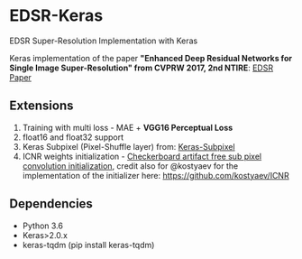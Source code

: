 # EDSR-Keras
EDSR Super-Resolution Implementation with Keras

Keras implementation of the paper **"Enhanced Deep Residual Networks for Single Image Super-Resolution" from CVPRW 2017, 2nd NTIRE**: [EDSR Paper](https://arxiv.org/abs/1707.02921)

## Extensions
1. Training with multi loss - MAE + **VGG16 Perceptual Loss** 
2. float16 and float32 support
3. Keras Subpixel (Pixel-Shuffle layer) from: [Keras-Subpixel](https://github.com/tetrachrome/subpixel/blob/master/keras_subpixel.py)
4. ICNR weights initialization - [Checkerboard artifact free sub pixel convolution initialization](https://arxiv.org/pdf/1707.02937.pdf), credit also for @kostyaev for the implementation of the initializer here: https://github.com/kostyaev/ICNR


## Dependencies
* Python 3.6
* Keras>2.0.x
* keras-tqdm (pip install keras-tqdm)

